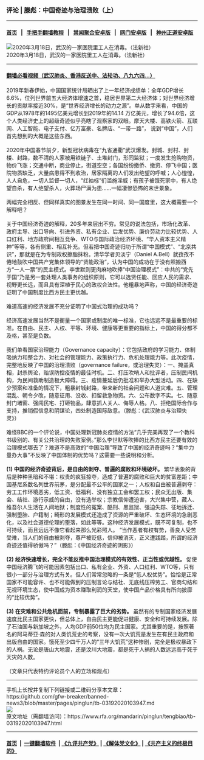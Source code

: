 ### 评论 | 滕彪：中国奇迹与治理溃败（上）
------------------------

#### [首页](https://github.com/gfw-breaker/banned-news3/blob/master/README.md) &nbsp;&nbsp;|&nbsp;&nbsp; [手把手翻墙教程](https://github.com/gfw-breaker/guides/wiki) &nbsp;&nbsp;|&nbsp;&nbsp; [禁闻聚合安卓版](https://github.com/gfw-breaker/bn-android) &nbsp;&nbsp;|&nbsp;&nbsp; [网门安卓版](https://github.com/oGate2/oGate) &nbsp;&nbsp;|&nbsp;&nbsp; [神州正道安卓版](https://github.com/SzzdOgate/update) 



<div id="headerimg">
 <img alt="2020年3月18日，武汉的一家医院里工人在消毒。（法新社）" src="https://www.rfa.org/mandarin/pinglun/tengbiao/tb-03192020103947.html/000_1PZ70U.jpg/@@images/c9c88da0-3dbd-42f1-8e3a-577f9cb8bf86.jpeg" title="2020年3月18日，武汉的一家医院里工人在消毒。（法新社）"/>
 <div id="headerimgcontents">
  <div id="headerimgcaption">
   <span>
    2020年3月18日，武汉的一家医院里工人在消毒。（法新社）
   </span>
   <!-- zoomattribute -->
  </div>
  <!-- headerimgcaption -->
 </div>
 <!-- headerimagecontents -->
</div>

<hr/>


#### [翻墙必看视频（武汉肺炎、香港反送中、法轮功、八九六四...）](https://github.com/gfw-breaker/banned-news3/blob/master/pages/link3.md)

<div id="storytext">
 <div>
  <div class="slot_header">
  </div>
 </div>
 <p>
  2019年新春伊始，中国国家统计局晒出了上一年经济成绩单：全年GDP增长6.6%，位列世界前五大经济体增速之首，稳居世界第二大经济体；对世界经济增长的贡献率接近30%，是“世界经济增长的动力之源”。单从数字来看，中国的GDP从1978年的1495亿美元增长到2019年的14.14 万亿美元，增长了94.6倍，这个人类经济史上的超级奇迹似乎亮瞎了观察家的双眼。摩天大楼、高铁火箭、互联网、人工智能、电子支付、亿万富豪、名牌店、“一带一路”， 说到“中国”，人们首先想到的大概是这些东西。
  <br/>
  <br/>
  2020年中国春节前夕，新型冠状病毒在“九省通衢”武汉爆发。封城、封村、封楼、封路，数不清的人家被用铁链子、土堆封门，形同监狱；一度发生抢购物资，物价飞涨；交通中断，商业停止，街道空空；各国纷纷撤侨、撤资、停飞中国；医院物质缺乏，大量病患得不到收治，居家隔离的人们发出绝望的呼喊；人心惶惶，人人自危，一切人监督一切人，“红袖标”们滥施淫威；有孩子被饿死家中，有人绝望自杀，有人绝望杀人，火葬场尸满为患……一幅凄惨恐怖的末世景象。
  <br/>
  <br/>
  两幅完全相反、但同样真实的图景发生在同一时间、同一国度里，这大概需要一个解释吧？
  <br/>
  <br/>
  关于中国经济奇迹的解释，20多年来层出不穷。常见的说法包括，市场化改革、政府主导、出口导向、引进外资、私有企业、后发优势、廉价劳动力比较优势、人口红利、地方政府间相互竞争、WTO与国际政治经济环境、“华人资本主义精神”等等，各有侧重、相互补充。但若把中国奇迹归功于所谓“中国模式”、“北京共识”，那就是在为专制政权擦脂抹粉。清华学者贝淡宁（Daniel A.Bell）就孜孜不倦地鼓吹中国共产党集体领导的“贤能政治”，认为中国的成功在于没有照搬西方“一人一票”的民主模式。李世默则更肉麻地吹捧“中国治理模式”：中共的“党先于国”乃是另一套处理人类事务的组织原则，它可以选贤任能、回应人民的需求、视野更长远，而且具有深植于民心的政权合法性。他粗暴地声称，中国的经济奇迹证明了中国制度比西方民主更优越。
  <br/>
  <br/>
  难道高速的经济发展不充分证明了中国式治理的成功吗？
  <br/>
  <br/>
  经济高速发展当然不是衡量一个国家或制度的唯一标准，它也远远不是最重要的标准。在自由、民主、人权、平等、环境、健康等更重要的指标上，中国的得分都不及格，甚至是负数。
  <br/>
  <br/>
  我们单看国家治理能力（Governance capacity）：它包括政府的学习能力、体制吸纳力和整合力、对社会的管理能力、政策执行力、危机处理能力等。此次疫情，完整地反映了中国的治理溃败（governance failure，或治理失灵）：一、掩盖真相，封杀舆论，贻误防控疫情的最佳时机。二、打压吹哨人和批评者，压制民间机构，为民间救助制造极大障碍。三、疫情蔓延后仍批准和举办大型活动。四、在缺少预案和准备的情况下，粗暴封城封路，带来新的社会问题和人道灾难。五、管理混乱、朝令夕改，随意征用、没收、扣留救急物资。六、公布数字不实。七、随意封门堵窗、强闯民宅、打砸物品，肆意抓人关人、侮辱人格。八、拒绝国际合作与支持，推销假信息和阴谋论，四处制造国际敌意。（滕彪：《武汉肺炎与治理失灵》）
  <br/>
  <br/>
  难怪BBC的一个评论说，中国处理新冠肺炎疫情的方法“几乎完美再现了一个教科书级别的、有关公共治理的失败案例。”那么李世默等吹捧的比西方民主还要有效的治理模式哪去了？难道不是高效的“中国治理”导致了中国的经济奇迹吗？“集中力量办大事”不反映了中国体制的优势吗？这需要一些说明和分析。
  <br/>
  <br/>
  <b>
   (1) 中国的经济奇迹背后，是自由的剥夺、普遍的腐败和环境破坏。
  </b>
  繁华表象的背后是种种黑暗和不堪：权贵的疯狂掠夺，造成了普遍的腐败和巨大的贫富差距；中国基尼系数名列世界前茅，是分配最不公平的国家之一；人权和自由被普遍剥夺：劳工工作环境恶劣，低工资、低福利、没有独立工会和罢工权；民众无出版、集会、结社、游行示威的自由，没有选举权；宗教信仰遭迫害，大兴集中营，藏人、维吾尔人生活在人间地狱；制度性的冤案、酷刑、黑监狱、强迫失踪、征地拆迁、强制堕胎、户籍制；畸形的发展模式还造成了资源的严重破坏、生态环境的急剧恶化，以及社会道德伦理的堕落，如此等等。这种经济发展模式，既不可复制，也不可持续，而且远远不像它看起来那么光彩照人。 “当作恶者有权有势，善良人受苦受难，当人们的自由被剥夺，尊严被贬低，信仰被消灭，正义遭践踏，所谓的经济奇迹还值得骄傲吗？”（滕彪：《中国经济奇迹的阴影》）
  <br/>
  <br/>
  <b>
   (2) 经济快速增长，完全不能反推中国治理模式的有效性、正当性或优越性。
  </b>
  促使中国经济腾飞的可能因素包括出口、私有企业、外资、人口红利、WTO等，只有很小一部分与治理方式有关。但人们常常忽略的一条是“低人权优势”。恰恰是正常国家不可能容许、也不可能做到的压制言论与结社、无底线压榨劳工、官商勾结和无视环境生态，使中国成为资本赚取利润的天堂，使中国产品价格具有所向披靡的“比较优势”。
  <br/>
  <br/>
  <b>
   (3) 在灾难和公共危机面前，专制暴露了巨大的劣势。
  </b>
  虽然有的专制国家经济发展速度比民主国家更快，但总体上，自由民主更能促进健康、安全和可持续发展。除了石油国与新加坡之外，人均GDP前50位均为民主国家。尤其重要的是，按照著名的阿马蒂亚·森的对人类饥荒史的考察，没有一次大饥荒是发生在有民主政府和出版自由的国家。饿死至少四千万人的“三年大饥荒”这种惨剧，完全是极权暴政下的人祸。无论是唐山大地震，还是汶川大地震，都是死于人祸的人数远远高于死于天灾的人数。
  <br/>
  <br/>
  （文章只代表特约评论员个人的立场和观点）
 </p>
</div>

<hr/>
手机上长按并复制下列链接或二维码分享本文章：<br/>
https://github.com/gfw-breaker/banned-news3/blob/master/pages/pinglun/tb-03192020103947.md <br/>
<a href='https://github.com/gfw-breaker/banned-news3/blob/master/pages/pinglun/tb-03192020103947.md'><img src='https://github.com/gfw-breaker/banned-news3/blob/master/pages/pinglun/tb-03192020103947.md.png'/></a> <br/>
原文地址（需翻墙访问）：https://www.rfa.org/mandarin/pinglun/tengbiao/tb-03192020103947.html


------------------------
#### [首页](https://github.com/gfw-breaker/banned-news3/blob/master/README.md) &nbsp;|&nbsp; [一键翻墙软件](https://github.com/gfw-breaker/nogfw/blob/master/README.md) &nbsp;| [《九评共产党》](https://github.com/gfw-breaker/9ping.md/blob/master/README.md#九评之一评共产党是什么) | [《解体党文化》](https://github.com/gfw-breaker/jtdwh.md/blob/master/README.md) | [《共产主义的终极目的》](https://github.com/gfw-breaker/gczydzjmd.md/blob/master/README.md)


<img src='http://gfw-breaker.win/banned-news3/pages/pinglun/tb-03192020103947.md' width='0px' height='0px'/>